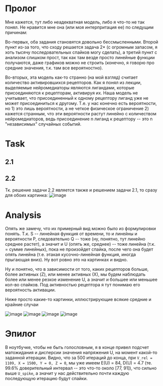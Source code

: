 # Пролог

Мне кажется, тут либо неадекватная модель, либо я что-то не так понял. Не нравится мне она (или моя интерпритация ее) по следущим причинам:

Во-первых, оба задания становятся довольно бессмысленными. Второй пункт из-за того, что сходу решается задача 2* (с огромным запасом, я хоть тысячу последовательных спайков могу сделать), а третий пункт с анализом слишком прост, так как там везде просто линейные функции получаются, даже графиков можно не строить (конечно, я говорю про средние значения, т.к. там все вероятностно).

Во-вторых, эта модель как-то странно (на мой взгляд) считает количество активировшихся рецепторов. Как я понял из лекции, выделяемые нейромедиаторы являются лигандами, которые присоединяются к рецепторам, активируя их. Наша модель не учитывает, что присоединенный к одному рецептору лиганд уже не может присоединиться к другому. Т.е. у нас конечно есть вероятности, но 1) это лишь вероятности, а не четкое физическое ограничение 2) кажется странным, что эти вероятности растут линейно с количеством нейромедиаторов, ведь присоединение n лиганд к рецептору -- это n "независимых" случайных событий.

# Task

## 2.1
## 2.2

Тк. решение задачи 2.2 является также и решением задачи 2.1, то сразу для обоих картинка:
![image](https://user-images.githubusercontent.com/7442745/70654388-469b1800-1c67-11ea-848e-2f99f7f3007b.png)

# Analysis

Опять же замечу, что их примерный вид можно было из формулировки понять. Т.к. S -- линейная функция от времени, то и линейны и вероятности P, следовательно Q -- тоже (ну, понятно, тут линейно среднее растет), а значит и U (опять же, среднее) -- тоже линейна (т.к. = сумме линейных), пока не произойдет спайка, после чего она будет опять линейна (т.е. этакая кусочно-линейная функция, иногда прыгающая вниз). Ну вот ровно это на картинках и видно.

Ну и понятно, что в зависимости от того, каких рецепторов больше, более активных (Z), или менее активных (Х), мы будем наблюдать более или менее резкое изменение U, а значит и большее или меньшее кол-во спайков. Под активностью рецептора я тут понимаю его вероятность активации.

Ниже просто какие-то картинки, иллюстрирующие всякие средние и крайние случаи

![image](https://user-images.githubusercontent.com/7442745/70654366-3be08300-1c67-11ea-817c-944e97a18cb0.png)
![image](https://user-images.githubusercontent.com/7442745/70654410-5155ad00-1c67-11ea-848e-981132fa7d35.png)
![image](https://user-images.githubusercontent.com/7442745/70654425-59ade800-1c67-11ea-8113-b55d1db75996.png)
![image](https://user-images.githubusercontent.com/7442745/70654439-5fa3c900-1c67-11ea-83cc-3adc885313f1.png)

# Эпилог

В ноутбучке, чтобы не быть голословным, я в конце привел подсчет матожидания и дисперсии значения напряжения U, на момент какой-то заданной итерации. Видно, что за 500 итераций до конца, при `V_rel = 1109, X = 1500, Y = 0, Z = 0`, мы уже имеем E(U) = 84, D(U) = 4.7 (те. 99.6% доверительный интервал -- это что-то около [77, 91]), что сильно выше `U_spike`, а значит у нас действительно почти каждую последующую итерацию будут спайки.

